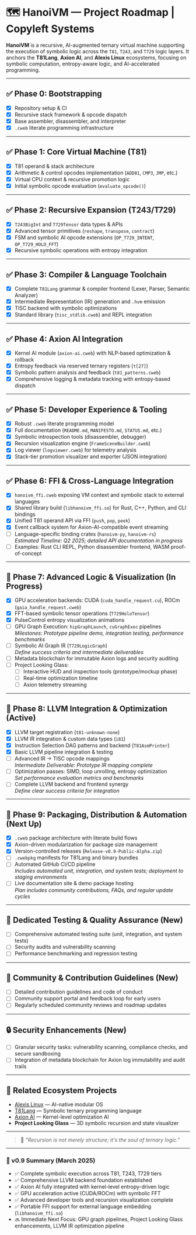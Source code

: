 # 🗺️ HanoiVM — Project Roadmap | Copyleft Systems

**HanoiVM** is a recursive, AI-augmented ternary virtual machine supporting the execution of symbolic logic across the `T81`, `T243`, and `T729` logic layers. It anchors the **T81Lang**, **Axion AI**, and **Alexis Linux** ecosystems, focusing on symbolic computation, entropy-aware logic, and AI-accelerated programming.

---

## ✅ Phase 0: Bootstrapping

- [x] Repository setup & CI
- [x] Recursive stack framework & opcode dispatch
- [x] Base assembler, disassembler, and interpreter
- [x] `.cweb` literate programming infrastructure

---

## ✅ Phase 1: Core Virtual Machine (T81)

- [x] T81 operand & stack architecture
- [x] Arithmetic & control opcodes implementation (`ADD81`, `CMP3`, `JMP`, etc.)
- [x] Virtual CPU context & recursive promotion logic
- [x] Initial symbolic opcode evaluation (`evaluate_opcode()`)

---

## ✅ Phase 2: Recursive Expansion (T243/T729)

- [x] `T243BigInt` and `T729Tensor` data types & APIs
- [x] Advanced tensor primitives (`reshape`, `transpose`, `contract`)
- [x] FSM and symbolic AI opcode extensions (`OP_T729_INTENT`, `OP_T729_HOLO_FFT`)
- [x] Recursive symbolic operations with entropy integration

---

## ✅ Phase 3: Compiler & Language Toolchain

- [x] Complete `T81Lang` grammar & compiler frontend (Lexer, Parser, Semantic Analyzer)
- [x] Intermediate Representation (IR) generation and `.hvm` emission
- [x] TISC backend with symbolic optimizations
- [x] Standard library (`tisc_stdlib.cweb`) and REPL integration

---

## ✅ Phase 4: Axion AI Integration

- [x] Kernel AI module (`axion-ai.cweb`) with NLP-based optimization & rollback
- [x] Entropy feedback via reserved ternary registers (`τ[27]`)
- [x] Symbolic pattern analysis and feedback (`t81_patterns.cweb`)
- [x] Comprehensive logging & metadata tracking with entropy-based dispatch

---

## ✅ Phase 5: Developer Experience & Tooling

- [x] Robust `.cweb` literate programming model
- [x] Full documentation (`README.md`, `MANIFESTO.md`, `STATUS.md`, etc.)
- [x] Symbolic introspection tools (disassembler, debugger)
- [x] Recursion visualization engine (`FrameSceneBuilder.cweb`)
- [x] Log viewer (`logviewer.cweb`) for telemetry analysis
- [x] Stack-tier promotion visualizer and exporter (JSON integration)

---

## ✅ Phase 6: FFI & Cross-Language Integration

- [x] `hanoivm_ffi.cweb` exposing VM context and symbolic stack to external languages
- [x] Shared library build (`libhanoivm_ffi.so`) for Rust, C++, Python, and CLI bindings
- [x] Unified T81 operand API via FFI (`push`, `pop`, `peek`)
- [x] Event callback system for Axion-AI-compatible event streaming
- [ ] Language-specific binding crates (`hanoivm-py`, `hanoivm-rs`)  
  *Estimated Timeline: Q2 2025; detailed API documentation in progress*
- [ ] Examples: Rust CLI REPL, Python disassembler frontend, WASM proof-of-concept

---

## 🔄 Phase 7: Advanced Logic & Visualization (In Progress)

- [x] GPU acceleration backends: CUDA (`cuda_handle_request.cu`), ROCm (`gaia_handle_request.cweb`)
- [x] FFT-based symbolic tensor operations (`T729HoloTensor`)
- [x] PulseControl entropy visualization animations
- [ ] GPU Graph Execution: `hipGraphLaunch`, `cuGraphExec` pipelines  
  *Milestones: Prototype pipeline demo, integration testing, performance benchmarks*
- [ ] Symbolic AI Graph IR (`T729LogicGraph`)  
  *Define success criteria and intermediate deliverables*
- [ ] Metadata blockchain for immutable Axion logs and security auditing
- [ ] Project Looking Glass:  
  - [ ] Interactive HUD and inspection tools (prototype/mockup phase)
  - [ ] Real-time optimization timeline
  - [ ] Axion telemetry streaming

---

## 🔄 Phase 8: LLVM Integration & Optimization (Active)

- [x] LLVM target registration (`t81-unknown-none`)
- [x] LLVM IR integration & custom data types (`i81`)
- [x] Instruction Selection DAG patterns and backend (`T81AsmPrinter`)
- [x] Basic LLVM pipeline integration & testing
- [ ] Advanced IR → TISC opcode mappings  
  *Intermediate Deliverable: Prototype IR mapping complete*
- [ ] Optimization passes: SIMD, loop unrolling, entropy optimization  
  *Set performance evaluation metrics and benchmarks*
- [ ] Complete LLVM backend and frontend synergy  
  *Define clear success criteria for integration*

---

## 🔄 Phase 9: Packaging, Distribution & Automation (Next Up)

- [x] `.cweb` package architecture with literate build flows
- [x] Axion-driven modularization for package size management
- [x] Version-controlled releases (`Release-v0.9-Public-Alpha.zip`)
- [ ] `.cwebpkg` manifests for T81Lang and binary bundles
- [ ] Automated GitHub CI/CD pipeline  
  *Includes automated unit, integration, and system tests; deployment to staging environments*
- [ ] Live documentation site & demo package hosting  
  *Plan includes community contributions, FAQs, and regular update cycles*

---

## 🔧 Dedicated Testing & Quality Assurance (New)

- [ ] Comprehensive automated testing suite (unit, integration, and system tests)
- [ ] Security audits and vulnerability scanning
- [ ] Performance benchmarking and regression testing

---

## 👥 Community & Contribution Guidelines (New)

- [ ] Detailed contribution guidelines and code of conduct
- [ ] Community support portal and feedback loop for early users
- [ ] Regularly scheduled community reviews and roadmap updates

---

## 🔒 Security Enhancements (New)

- [ ] Granular security tasks: vulnerability scanning, compliance checks, and secure sandboxing
- [ ] Integration of metadata blockchain for Axion log immutability and audit trails

---

## 🔗 Related Ecosystem Projects

- [Alexis Linux](https://github.com/copyl-sys) — AI-native modular OS
- [T81Lang](https://github.com/copyl-sys) — Symbolic ternary programming language
- [Axion AI](https://github.com/copyl-sys) — Kernel-level optimization AI
- **Project Looking Glass** — 3D symbolic recursion and state visualizer

---

> 🧠 *"Recursion is not merely structure; it's the soul of ternary logic."*

---

### 🔄 v0.9 Summary (March 2025)

- ✅ Complete symbolic execution across T81, T243, T729 tiers  
- ✅ Comprehensive LLVM backend foundation established  
- ✅ Axion AI fully integrated with kernel-level entropy-driven logic  
- ✅ GPU acceleration active (CUDA/ROCm) with symbolic FFT  
- ✅ Advanced developer tools and recursion visualization complete  
- ✅ Portable FFI support for external language embedding (`libhanoivm_ffi.so`)  
- 🔜 Immediate Next Focus: GPU graph pipelines, Project Looking Glass enhancements, LLVM IR optimization pipeline
